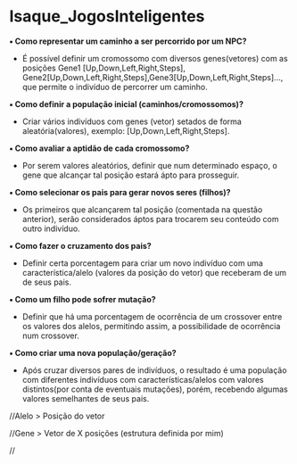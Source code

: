# Isaque_JogosInteligentes

**▪ Como representar um caminho a ser percorrido por um NPC?**


  - É possível definir um cromossomo com diversos genes(vetores) com as posições Gene1 [Up,Down,Left,Right,Steps], Gene2[Up,Down,Left,Right,Steps],Gene3[Up,Down,Left,Right,Steps]..., que permite o indivíduo de percorrer um caminho.


**▪ Como definir a população inicial (caminhos/cromossomos)?**


  - Criar vários indivíduos com genes (vetor) setados de forma aleatória(valores), exemplo: [Up,Down,Left,Right,Steps].


**▪ Como avaliar a aptidão de cada cromossomo?**


  - Por serem valores aleatórios, definir que num determinado espaço, o gene que alcançar tal posição estará ápto para prosseguir. 


**▪ Como selecionar os pais para gerar novos seres (filhos)?**


  - Os primeiros que alcançarem tal posição (comentada na questão anterior), serão considerados áptos para trocarem seu conteúdo com outro indivíduo.


**▪ Como fazer o cruzamento dos pais?**


  - Definir certa porcentagem para criar um novo indivíduo com uma característica/alelo (valores da posição do vetor) que receberam de um de seus pais.


**▪ Como um filho pode sofrer mutação?**


  - Definir que há uma porcentagem de ocorrência de um crossover entre os valores dos alelos, permitindo assim, a possibilidade de ocorrência num crossover.
  
  
**▪ Como criar uma nova população/geração?**


  - Após cruzar diversos pares de indivíduos, o resultado é uma população com diferentes indivíduos com características/alelos com valores distintos(por conta de eventuais mutações), porém, recebendo algumas valores semelhantes de seus pais.
  
  
  
//Alelo > Posição do vetor


//Gene > Vetor de X posições (estrutura definida por mim)


//
